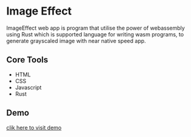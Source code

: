 # Image Effect
ImageEffect web app is program that utilise the power of webassembly using Rust which is supported language for writing wasm programs,
to generate grayscaled image with near native speed app.

## Core Tools
- HTML
- CSS
- Javascript
- Rust

## Demo
[clik here to visit demo](https://image-filter-sand.vercel.app/)
  
